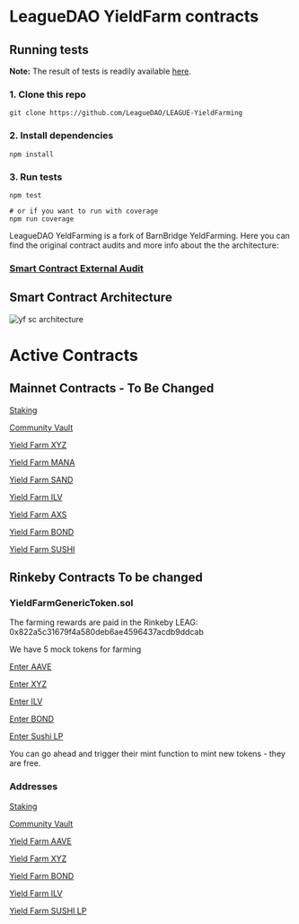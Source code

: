 # LeagueDAO YieldFarm contracts

## Running tests
**Note:** The result of tests is readily available [here](./test-results.md).

### 1. Clone this repo
```shell
git clone https://github.com/LeagueDAO/LEAGUE-YieldFarming
```

### 2. Install dependencies
```shell
npm install
```

### 3. Run tests
```shell
npm test

# or if you want to run with coverage
npm run coverage
```

LeagueDAO YeldFarming is a fork of BarnBridge YeldFarming. Here you can find the original contract audits and more info about the the architecture:
### [Smart Contract External Audit](https://github.com/BarnBridge/BarnBridge-YieldFarming/blob/master/BarnBridge-Yield-Farming-and-Incentivization-AUDIT.pdf)

## Smart Contract Architecture
![yf sc architecture](https://user-images.githubusercontent.com/4047772/120464712-e7bee680-c3a5-11eb-97ea-80df581af5ef.png)

# Active Contracts

## Mainnet Contracts - To Be Changed

[Staking](https://etherscan.io/address/0x3F148612315AaE2514AC630D6FAf0D94B8Cd8E33#code)

[Community Vault](https://etherscan.io/address/0x2dDdddDCEA12B277aAAa4Da6aE65E9CC1E53c430#code)

[Yield Farm XYZ](https://etherscan.io/address/0xcBA851105bFa485E390FBD456B9190824aE1212a#code)

[Yield Farm MANA](https://etherscan.io/address/0x9b11E10f54010A52DdFAAF2E37C11EF9891a59F0#code)

[Yield Farm SAND](https://etherscan.io/address/0x123d229c6fAf32C3C99b2670111C705e6B644fA2#code)

[Yield Farm ILV](https://etherscan.io/address/0x271DBa83ccADd6A9719e314F53D9BF4e2C79d21A#code)

[Yield Farm AXS](https://etherscan.io/address/0xEa0B66eEc998Bb559fA6f1c6b159828F0a2db09d#code)

[Yield Farm BOND](https://etherscan.io/address/0xd65483B8755aC5Fea7120e3f68Df961d88181Dd2#code)

[Yield Farm SUSHI](https://etherscan.io/address/0xA9B4B5e05EF90cFb8644591186AbCf883eDA5735#code)

## Rinkeby Contracts To be changed

### YieldFarmGenericToken.sol
The farming rewards are paid in the Rinkeby LEAG: 0x822a5c31679f4a580deb6ae4596437acdb9ddcab

We have 5 mock tokens for farming

[Enter AAVE](https://rinkeby.etherscan.io/address/0xB81Ed1453Ab2db133A10a8c97888BEbe82cFac9C#code)

[Enter XYZ](https://rinkeby.etherscan.io/address/0x5FfA3420213348a11b54063e3Dc0fda5e87891ab#code)

[Enter ILV](https://rinkeby.etherscan.io/address/0x969e55dFA15396Da623769C0A0D651a187EbDc67#code)

[Enter BOND](https://rinkeby.etherscan.io/address/0x038D06578Bb35EaE582EDfCc869fFa0E93761F2B#code)

[Enter Sushi LP](https://rinkeby.etherscan.io/address/0x43f0265F0A0E81365051220aa24E9CeC4796a741#code)

You can go ahead and trigger their mint function to mint new tokens - they are free.

### Addresses

[Staking](https://rinkeby.etherscan.io/address/0x0Ca02A559DfB17860f1eA358f1F81E2b7fea8fAC#code)

[Community Vault](https://rinkeby.etherscan.io/address/0x0bD786b4bb89C8558c6B05f5D5102c25dfDDA105#code)

[Yield Farm AAVE](https://rinkeby.etherscan.io/address/0x8F175C7D96d176057EA0CFDEa4958bc2c88B4270#code)

[Yield Farm XYZ](https://rinkeby.etherscan.io/address/0x5e7A0fB101B16E5449325975b49575Ec51d71531#code)

[Yield Farm BOND](https://rinkeby.etherscan.io/address/0xbebb9855Af5caC8acDA84A2496CBBd4ae8af4531#code)

[Yield Farm ILV](https://rinkeby.etherscan.io/address/0x1c5737b9417134a337f86a11bdc25Be1E584F45a#code)

[Yield Farm SUSHI LP](https://rinkeby.etherscan.io/address/0xc73f763553EdCa96886883174c7e998491D23Bf4#code)

